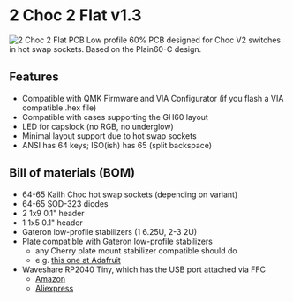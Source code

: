 # 2 Choc 2 Flat v1.3

![2 Choc 2 Flat PCB](https://github.com/seancaulfield/2choc2flat/)
Low profile 60% PCB designed for Choc V2 switches in hot swap sockets. Based on the Plain60-C design.

## Features
- Compatible with QMK Firmware and VIA Configurator (if you flash a VIA compatible .hex file)
- Compatible with cases supporting the GH60 layout
- LED for capslock (no RGB, no underglow)
- Minimal layout support due to hot swap sockets
- ANSI has 64 keys; ISO(ish) has 65 (split backspace)

## Bill of materials (BOM)


* 64-65 Kailh Choc hot swap sockets (depending on variant)
* 64-65 SOD-323 diodes
* 2 1x9 0.1" header
* 1 1x5 0.1" header
* Gateron low-profile stabilizers (1 6.25U, 2-3 2U)
* Plate compatible with Gateron low-profile stabilizers
  * any Cherry plate mount stabilizer compatible should do
  * e.g. [this one at Adafruit](https://www.adafruit.com/product/5133)
* Waveshare RP2040 Tiny, which has the USB port attached via FFC
  * [Amazon](https://www.amazon.com/dp/B0C4FC84V9)
  * [Aliexpress](https://www.aliexpress.us/item/3256806201372671.html)

